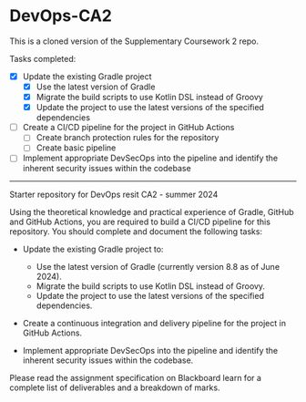 # DevOps-CA2

This is a cloned version of the Supplementary Coursework 2 repo.

Tasks completed:

- [x] Update the existing Gradle project
    - [x] Use the latest version of Gradle
    - [x] Migrate the build scripts to use Kotlin DSL instead of Groovy
    - [x] Update the project to use the latest versions of the specified dependencies
- [ ] Create a CI/CD pipeline for the project in GitHub Actions
    - [ ] Create branch protection rules for the repository 
    - [ ] Create basic pipeline
- [ ] Implement appropriate DevSecOps into the pipeline and identify the inherent security issues within the codebase

---

Starter repository for DevOps resit CA2 - summer 2024

Using the theoretical knowledge and practical experience of Gradle, GitHub and GitHub Actions, you are required to build a CI/CD pipeline for this repository. You should complete and document the following tasks:  

* Update the existing Gradle project to:  
  * Use the latest version of Gradle (currently version 8.8 as of June 2024).
  * Migrate the build scripts to use Kotlin DSL instead of Groovy.  
  * Update the project to use the latest versions of the specified dependencies.

* Create a continuous integration and delivery pipeline for the project in GitHub Actions.  
* Implement appropriate DevSecOps into the pipeline and identify the inherent security issues within the codebase.

Please read the  assignment specification on Blackboard learn for a complete list of deliverables and a breakdown of marks.  
